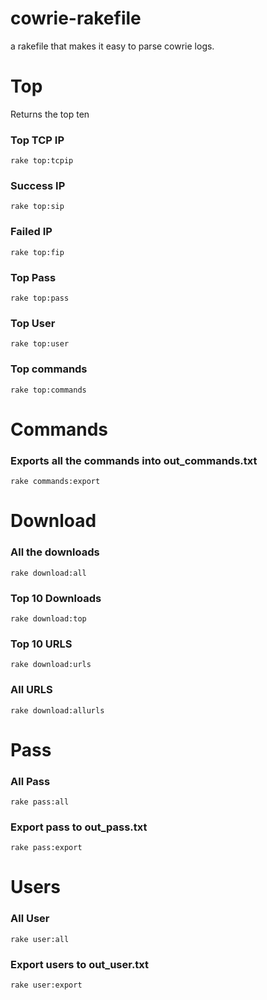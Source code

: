 # cowrie-rakefile
a rakefile that makes it easy to parse cowrie logs.


# Top
Returns the top ten
### Top TCP IP
`rake top:tcpip`

### Success IP
`rake top:sip`

### Failed IP
`rake top:fip`

### Top Pass
`rake top:pass`

### Top User
`rake top:user`

### Top commands
`rake top:commands`

# Commands

### Exports all the commands into out_commands.txt
`rake commands:export`


# Download
### All the downloads
`rake download:all`

### Top 10 Downloads
`rake download:top`

### Top 10 URLS
`rake download:urls`

### All URLS
`rake download:allurls`


# Pass

### All Pass
`rake pass:all`

### Export pass to out_pass.txt
`rake pass:export`

# Users

### All User
`rake user:all`

### Export users to out_user.txt
`rake user:export`
